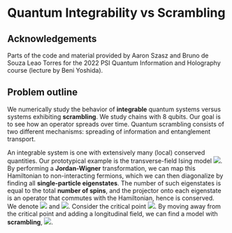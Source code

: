 # Quantum Integrability vs Scrambling
## Acknowledgements
Parts of the code and material provided by Aaron Szasz and Bruno de Souza Leao Torres 
for the 2022 PSI Quantum Information and Holography course (lecture by Beni Yoshida).
## Problem outline
We numerically study the behavior of **integrable** quantum systems versus systems
exhibiting **scrambling**. We study chains with 8 qubits. Our goal is to see how an operator
spreads over time. Quantum scrambling consists of two different mechanisms: spreading of information and
entanglement transport. <br>

An integrable system is one with extensively many (local) conserved quantities. Our prototypical example
is the transverse-field Ising model <img src="https://render.githubusercontent.com/render/math?math=H_i ">. By performing a **Jordan-Wigner** transformation, we can map this Hamiltonian to non-interacting fermions,
which we can then diagonalize by finding all **single-particle eigenstates**. The number of such eigenstates is
equal to the total **number of spins**, and the projector onto each eigenstate is an operator that commutes
with the Hamiltonian, hence is conserved. <br>
We denote <img src="https://render.githubusercontent.com/render/math?math=X = \sigma^x"> and <img src="https://render.githubusercontent.com/render/math?math=Y = \sigma^y">. 
 Consider the critical point <img src="https://render.githubusercontent.com/render/math?math=h = J">.  By moving away from the critical point and adding a longitudinal field, we can find a
model with **scrambling**, <img src="https://render.githubusercontent.com/render/math?math=H_s ">.<br>


